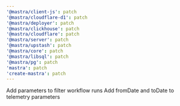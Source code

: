 ```yaml
---
'@mastra/client-js': patch
'@mastra/cloudflare-d1': patch
'@mastra/deployer': patch
'@mastra/clickhouse': patch
'@mastra/cloudflare': patch
'@mastra/server': patch
'@mastra/upstash': patch
'@mastra/core': patch
'@mastra/libsql': patch
'@mastra/pg': patch
'mastra': patch
'create-mastra': patch
---
```


Add parameters to filter workflow runs
Add fromDate and toDate to telemetry parameters
